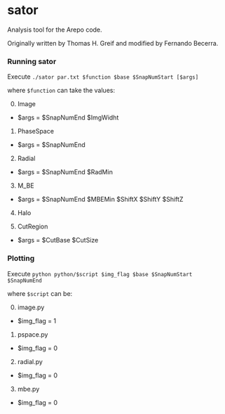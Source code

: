 # sator
Analysis tool for the Arepo code.

Originally written by Thomas H. Greif and modified by Fernando Becerra.

### Running sator

Execute `./sator par.txt $function $base $SnapNumStart [$args]`

where `$function` can take the values:

0. Image
  * $args = $SnapNumEnd $ImgWidht
  
1. PhaseSpace
  * $args = $SnapNumEnd
  
2. Radial
  * $args = $SnapNumEnd $RadMin
  
3. M_BE
  * $args = $SnapNumEnd $MBEMin $ShiftX $ShiftY $ShiftZ
  
4. Halo
  
9. CutRegion
  * $args = $CutBase $CutSize
  
### Plotting

Execute `python python/$script $img_flag $base $SnapNumStart $SnapNumEnd` 

where `$script` can be:

0. image.py
  * $img_flag = 1
  
1. pspace.py
  * $img_flag = 0
  
2. radial.py
  * $img_flag = 0
  
3. mbe.py
  * $img_flag = 0
